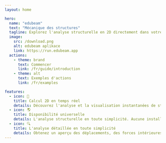 ```yaml
---
layout: home

hero:
  name: "edubeam"
  text: "Mécanique des structures"
  tagline: Explorez l'analyse structurelle en 2D directement dans votre navigateur web - conçu pour les étudiants et les éducateurs.
  image:
    src: /download.png
    alt: edubeam aplikace
    link: https://run.edubeam.app
  actions:
    - theme: brand
      text: Commencer
      link: /fr/guide/introduction
    - theme: alt
      text: Exemples d'actions
      link: /fr/examples

features:
  - icon: 🚀
    title: Calcul 2D en temps réel
    details: Découvrez l'analyse et la visualisation instantanées de structures 2D, s'adaptant dynamiquement aux changements de paramètres pour un apprentissage interactif et un parcours de conception.
  - icon: 🌎
    title: Disponibilité universelle
    details: L'analyse structurelle en toute simplicité. Aucune installation n'est nécessaire - accédez à edubeam instantanément depuis n'importe quel appareil avec internet, à tout moment.
  - icon: 🔍
    title: L'analyse détaillée en toute simplicité
    details: Obtenez un aperçu des déplacements, des forces intérieures, des forces d'extrémité, des matrices de rigidité et d'autres données critiques avec edubeam.
---
```

